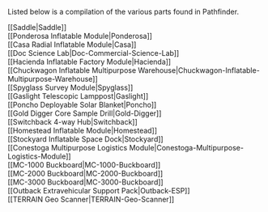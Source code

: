 Listed below is a compilation of the various parts found in Pathfinder.

[[Saddle|Saddle]]  
[[Ponderosa Inflatable Module|Ponderosa]]  
[[Casa Radial Inflatable Module|Casa]]  
[[Doc Science Lab|Doc-Commercial-Science-Lab]]  
[[Hacienda Inflatable Factory Module|Hacienda]]  
[[Chuckwagon Inflatable Multipurpose Warehouse|Chuckwagon-Inflatable-Multipurpose-Warehouse]]  
[[Spyglass Survey Module|Spyglass]]  
[[Gaslight Telescopic Lamppost|Gaslight]]  
[[Poncho Deployable Solar Blanket|Poncho]]  
[[Gold Digger Core Sample Drill|Gold-Digger]]  
[[Switchback 4-way Hub|Switchback]]  
[[Homestead Inflatable Module|Homestead]]  
[[Stockyard Inflatable Space Dock|Stockyard]]  
[[Conestoga Multipurpose Logistics Module|Conestoga-Multipurpose-Logistics-Module]]  
[[MC-1000 Buckboard|MC-1000-Buckboard]]  
[[MC-2000 Buckboard|MC-2000-Buckboard]]  
[[MC-3000 Buckboard|MC-3000-Buckboard]]  
[[Outback Extravehicular Support Pack|Outback-ESP]]  
[[TERRAIN Geo Scanner|TERRAIN-Geo-Scanner]]